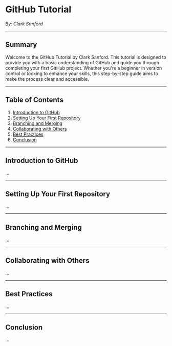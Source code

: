 # GitHub Tutorial

*By: Clark Sanford*

---

## Summary

Welcome to the GitHub Tutorial by Clark Sanford. This tutorial is designed to provide you with a basic understanding of GitHub and guide you through completing your first GitHub project. Whether you're a beginner in version control or looking to enhance your skills, this step-by-step guide aims to make the process clear and accessible.

---

## Table of Contents

1. [Introduction to GitHub](#introduction-to-github)
2. [Setting Up Your First Repository](#setting-up-your-first-repository)
3. [Branching and Merging](#branching-and-merging)
4. [Collaborating with Others](#collaborating-with-others)
5. [Best Practices](#best-practices)
6. [Conclusion](#conclusion)

---

## Introduction to GitHub

...

---

## Setting Up Your First Repository

...

---

## Branching and Merging

...

---

## Collaborating with Others

...

---

## Best Practices

...

---

## Conclusion

...

